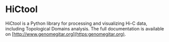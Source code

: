 # HiCtool

HiCtool is a Python library for processing and visualizing Hi-C data, including Topological Domains analysis.
The full documentation is available on [http://www.genomegitar.org](https:genomegitar.org).
